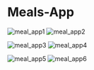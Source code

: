 # Meals-App

![meal_app1](https://user-images.githubusercontent.com/83751089/183618062-d725aea5-d9cf-4a78-b135-5cb5df3e845c.jpg) ![meal_app2](https://user-images.githubusercontent.com/83751089/183618087-0cbbf3a3-080e-4d5b-aa2e-0f9e2fbd0a0c.jpg)

![meal_app3](https://user-images.githubusercontent.com/83751089/183618131-d408ca61-d811-4b8a-92d0-b218dcad21d4.jpg) ![meal_app4](https://user-images.githubusercontent.com/83751089/183618161-16934a46-5f8b-44a0-9f61-3add1aa1b2f8.jpg) 

![meal_app5](https://user-images.githubusercontent.com/83751089/183618181-1116d09c-c3b8-4d16-9aac-24f40a9f144b.jpg) ![meal_app6](https://user-images.githubusercontent.com/83751089/183618210-cf284832-624d-4aad-b284-0833d4d1fac1.jpg)

